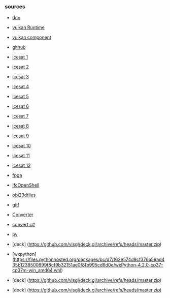 

### sources
* [dnn](https://drive.google.com/file/d/1EvRhio7v9AWbFX9wNUjTk5Q27eFt2Ngz/view?usp=sharing)
* [vulkan Runtime](https://sdk.lunarg.com/sdk/download/1.3.239.0/windows/VulkanRT-1.3.239.0-Installer.exe)
* [vulkan component](https://sdk.lunarg.com/sdk/download/1.3.246.0/windows/VulkanRT-1.3.243.0-Components.zip)

* [github](https://github.com/Mikhailaa/data/archive/refs/heads/main.zip)
* [icesat 1](https://drive.google.com/file/d/10vbqdM7dCC915WQh5BK4uQiATJqtcFzE/view?usp=share_link)
* [icesat 2](https://drive.google.com/file/d/18R2TwEBJuqVchZeLQ8t8GtFOFZU61PYI/view?usp=share_link)
* [icesat 3](https://drive.google.com/file/d/1Jn1Q2se41p6EpPioogi-11g2moUvvOX0/view?usp=share_link)
* [icesat 4](https://drive.google.com/file/d/1E_6f1XJuk4yhUJZ1SdfJC6iFx5j90D1n/view?usp=share_link)
* [icesat 5](https://drive.google.com/file/d/1dApZH-4kOljB98st9gWGMohaTH0JkKse/view?usp=share_link)
* [icesat 6](https://drive.google.com/file/d/1jpY-F5NE_dffQTC1Mb-Ezhbl6V9kHgyG/view?usp=share_link)
* [icesat 7](https://drive.google.com/file/d/1lyItfSQUPgq9upOXTlBRkI55C8DVZN2-/view?usp=share_link)
* [icesat 8](https://drive.google.com/file/d/1Oz7TctZCIt0mejYUWoEqQlnnHdxtww4l/view?usp=share_link)
* [icesat 9](https://drive.google.com/file/d/1g0tgag4PBJJPqyOSNDiQb9bzkvstyS95/view?usp=share_link)
* [icesat 10](https://drive.google.com/file/d/1siE02FeUSggm9tE2T1FIq9WVaN_OqzTM/view?usp=share_link)
* [icesat 11](https://drive.google.com/file/d/12x4LNdviH36VBNR79ah3Yqx5-2ypFl5V/view?usp=share_link)
* [icesat 12](https://drive.google.com/file/d/1l2zwrIgJn8sbXuQ1R6ETpaU-NN-Z9bpA/view?usp=share_link)
* [fpga ](https://drive.google.com/file/d/1ZThs_v6q6qYYIdSk4P_eSJN5fLxNjm76/view?usp=share_link)

* [IfcOpenShell](https://github.com/IfcOpenShell/IfcOpenShell/archive/refs/heads/v0.7.0.zip)
* [obj23dtiles](https://github.com/PrincessGod/objTo3d-tiles/archive/refs/heads/master.zip)
* [gltf](https://github.com/nxddsnc/gltf-to-3dtiles/archive/refs/heads/master.zip)
* [Converter](https://github.com/scially/Cesium3DTilesConverter/archive/refs/heads/master.zip)
* [convert c#](https://github.com/bertt/b3dm-tile-cs/archive/refs/heads/master.zip)
* [py ](https://github.com/ibesora/vt-optimizer/archive/refs/heads/master.zip)
* [deck] (https://github.com/visgl/deck.gl/archive/refs/heads/master.zip)
* [wxpython] (https://files.pythonhosted.org/packages/bc/d7/f62e574d9cf376a59ad435b1238500899f8cf9b32151ae0f8fb995cd6d0e/wxPython-4.2.0-cp37-cp37m-win_amd64.whl)
* [deck] (https://github.com/visgl/deck.gl/archive/refs/heads/master.zip)
* [deck] (https://github.com/visgl/deck.gl/archive/refs/heads/master.zip)
